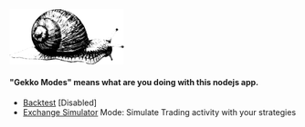 <img src="https://github.com/universalbit-dev/gekko-m4/blob/master/images/snail.png" width="200" />

#### "Gekko Modes" means what are you doing with this nodejs app. 
* [Backtest](https://github.com/universalbit-dev/gekko-m4/blob/master/docs/mode/backtest/backtest.md) [Disabled]
* [Exchange Simulator](https://github.com/universalbit-dev/gekko-m4-globular-cluster/edit/master/docs/mode/trade/trade.md) Mode: Simulate Trading activity with your strategies

